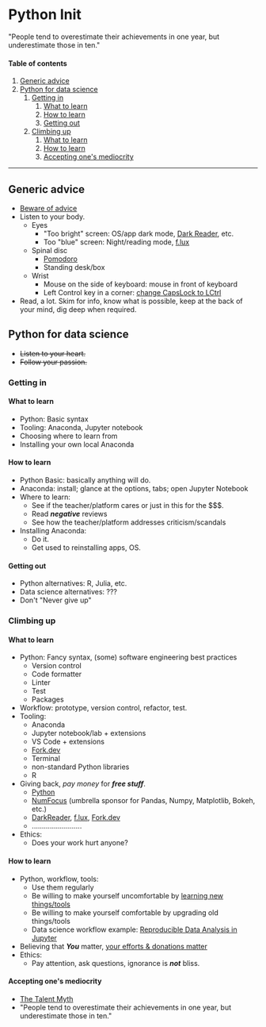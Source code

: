 # Python Init

"People tend to overestimate their achievements in one year, but underestimate those in ten."

#### Table of contents

1. [Generic advice](#generic-advice)
2. [Python for data science](#python-for-data-science)
   1. [Getting in](#getting-in)
      1. [What to learn](#what-to-learn)
      2. [How to learn](#how-to-learn)
      3. [Getting out](#getting-out)
   2. [Climbing up](#climbing-up)
      1. [What to learn](#what-to-learn-1)
      2. [How to learn](#how-to-learn-1)
      3. [Accepting one's mediocrity](#accepting-ones-mediocrity)

---

## Generic advice

- [Beware of advice](https://sivers.org/advice)
- Listen to your body.
  - Eyes
    - "Too bright" screen: OS/app dark mode, [Dark Reader](https://www.darkreader.org/), etc.
    - Too "blue" screen: Night/reading mode, [f.lux](https://justgetflux.com/)
  - Spinal disc
    - [Pomodoro](https://en.wikipedia.org/wiki/Pomodoro_Technique)
    - Standing desk/box
  - Wrist
    - Mouse on the side of keyboard: mouse in front of keyboard
    - Left Control key in a corner: [change CapsLock to LCtrl](https://github.com/randyrants/sharpkeys)
- Read, a lot. Skim for info, know what is possible, keep at the back of your mind, dig deep when required.

## Python for data science

- ~~Listen to your heart.~~
- ~~Follow your passion.~~

### Getting in

#### What to learn

- Python: Basic syntax
- Tooling: Anaconda, Jupyter notebook
- Choosing where to learn from
- Installing your own local Anaconda

#### How to learn

- Python Basic: basically anything will do.
- Anaconda: install; glance at the options, tabs; open Jupyter Notebook
- Where to learn:
  - See if the teacher/platform cares or just in this for the \$\$\$.
  - Read ***negative*** reviews
  - See how the teacher/platform addresses criticism/scandals
- Installing Anaconda:
  - Do it.
  - Get used to reinstalling apps, OS.

#### Getting out

- Python alternatives: R, Julia, etc.
- Data science alternatives: ???
- Don't "Never give up"

### Climbing up

#### What to learn

- Python: Fancy syntax, (some) software engineering best practices
  - Version control
  - Code formatter
  - Linter
  - Test
  - Packages
- Workflow: prototype, version control, refactor, test.
- Tooling:
  - Anaconda
  - Jupyter notebook/lab + extensions
  - VS Code + extensions
  - [Fork.dev](https://fork.dev/)
  - Terminal
  - non-standard Python libraries
  - R
- Giving back, *pay money* for ***free stuff***.
  - [Python](https://www.python.org/psf/donations/python-dev/)
  - [NumFocus](https://github.com/sponsors/numfocus) (umbrella sponsor for Pandas, Numpy, Matplotlib, Bokeh, etc.)
  - [DarkReader](https://opencollective.com/darkreader), [f.lux](https://www.paypal.me/justgetflux/10), [Fork.dev](https://fork.dev/buy)
  - .........................
- Ethics:
  - Does your work hurt anyone?

#### How to learn

- Python, workflow, tools:
  - Use them regularly
  - Be willing to make yourself uncomfortable by [learning new things/tools](https://twitter.com/jakevdp/status/1214785249978175489)
  - Be willing to make yourself comfortable by upgrading old things/tools
  - Data science workflow example: [Reproducible Data Analysis in Jupyter](https://www.youtube.com/playlist?list=PLYCpMb24GpOC704uO9svUrihl-HY1tTJJ)
- Believing that ***You*** matter, [your efforts & donations matter](https://www.thelifeyoucansave.org/)
- Ethics:
  - Pay attention, ask questions, ignorance is ***not*** bliss.

#### Accepting one's mediocrity

- [The Talent Myth](https://www.youtube.com/watch?v=hIJdFxYlEKE)
- "People tend to overestimate their achievements in one year, but underestimate those in ten."
